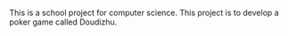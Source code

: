This is a school project for computer science.
This project is to develop a poker game called Doudizhu.